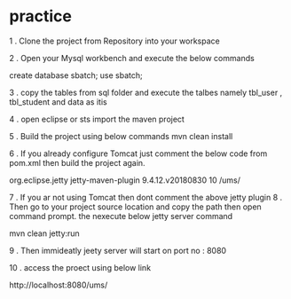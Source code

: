 # practice

1 . Clone the project  from Repository into your workspace

2 . Open your Mysql workbench and execute the below commands

create database sbatch;
use sbatch;

3 . copy the tables from sql folder and execute the talbes namely tbl_user , tbl_student and data as itis 

4 . open eclipse or sts import the maven project

5 . Build the project using below commands
mvn clean install

6 . If you already configure Tomcat just comment the below code from pom.xml then build the project again.

<plugin>
				<groupId>org.eclipse.jetty</groupId>
				<artifactId>jetty-maven-plugin</artifactId>
				<!-- <version>9.2.11.v20150529</version> -->
				<version>9.4.12.v20180830</version>
				<configuration>
					<scanIntervalSeconds>10</scanIntervalSeconds>
					<webApp>
						<contextPath>/ums/</contextPath>
					</webApp>
				</configuration>
			</plugin>

7 . If you ar not using Tomcat then dont comment the above jetty plugin 
8 . Then go to your project source location and copy the path then open command prompt. the nexecute below jetty server command

mvn clean jetty:run

9 . Then immideatly jeety server will start on port no : 8080

10 . access the proect using below link

http://localhost:8080/ums/